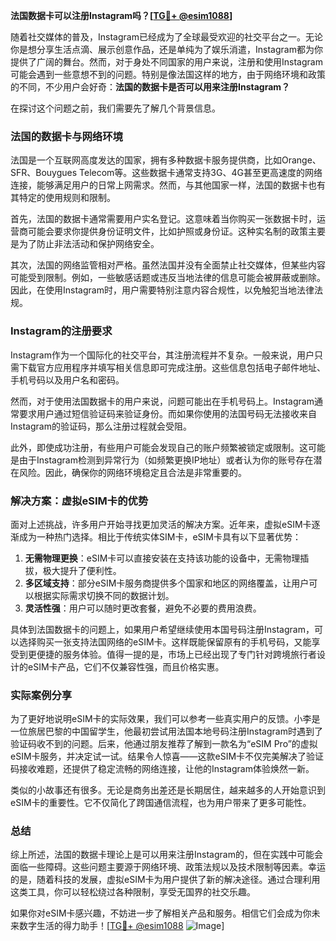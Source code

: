 **法国数据卡可以注册Instagram吗？[[TG💪+ @esim1088](https://t.me/s/esim1088)]**

随着社交媒体的普及，Instagram已经成为了全球最受欢迎的社交平台之一。无论你是想分享生活点滴、展示创意作品，还是单纯为了娱乐消遣，Instagram都为你提供了广阔的舞台。然而，对于身处不同国家的用户来说，注册和使用Instagram可能会遇到一些意想不到的问题。特别是像法国这样的地方，由于网络环境和政策的不同，不少用户会好奇：**法国的数据卡是否可以用来注册Instagram？**

在探讨这个问题之前，我们需要先了解几个背景信息。

### 法国的数据卡与网络环境

法国是一个互联网高度发达的国家，拥有多种数据卡服务提供商，比如Orange、SFR、Bouygues Telecom等。这些数据卡通常支持3G、4G甚至更高速度的网络连接，能够满足用户的日常上网需求。然而，与其他国家一样，法国的数据卡也有其特定的使用规则和限制。

首先，法国的数据卡通常需要用户实名登记。这意味着当你购买一张数据卡时，运营商可能会要求你提供身份证明文件，比如护照或身份证。这种实名制的政策主要是为了防止非法活动和保护网络安全。

其次，法国的网络监管相对严格。虽然法国并没有全面禁止社交媒体，但某些内容可能受到限制。例如，一些敏感话题或违反当地法律的信息可能会被屏蔽或删除。因此，在使用Instagram时，用户需要特别注意内容合规性，以免触犯当地法律法规。

### Instagram的注册要求

Instagram作为一个国际化的社交平台，其注册流程并不复杂。一般来说，用户只需下载官方应用程序并填写相关信息即可完成注册。这些信息包括电子邮件地址、手机号码以及用户名和密码。

然而，对于使用法国数据卡的用户来说，问题可能出在手机号码上。Instagram通常要求用户通过短信验证码来验证身份。而如果你使用的法国号码无法接收来自Instagram的验证码，那么注册过程就会受阻。

此外，即使成功注册，有些用户可能会发现自己的账户频繁被锁定或限制。这可能是由于Instagram检测到异常行为（如频繁更换IP地址）或者认为你的账号存在潜在风险。因此，确保你的网络环境稳定且合法是非常重要的。

### 解决方案：虚拟eSIM卡的优势

面对上述挑战，许多用户开始寻找更加灵活的解决方案。近年来，虚拟eSIM卡逐渐成为一种热门选择。相比于传统实体SIM卡，eSIM卡具有以下显著优势：

1. **无需物理更换**：eSIM卡可以直接安装在支持该功能的设备中，无需物理插拔，极大提升了便利性。
2. **多区域支持**：部分eSIM卡服务商提供多个国家和地区的网络覆盖，让用户可以根据实际需求切换不同的数据计划。
3. **灵活性强**：用户可以随时更改套餐，避免不必要的费用浪费。

具体到法国数据卡的问题上，如果用户希望继续使用本国号码注册Instagram，可以选择购买一张支持法国网络的eSIM卡。这样既能保留原有的手机号码，又能享受到更便捷的服务体验。值得一提的是，市场上已经出现了专门针对跨境旅行者设计的eSIM卡产品，它们不仅兼容性强，而且价格实惠。

### 实际案例分享

为了更好地说明eSIM卡的实际效果，我们可以参考一些真实用户的反馈。小李是一位旅居巴黎的中国留学生，他最初尝试用法国本地号码注册Instagram时遇到了验证码收不到的问题。后来，他通过朋友推荐了解到一款名为“eSIM Pro”的虚拟eSIM卡服务，并决定试一试。结果令人惊喜——这款eSIM卡不仅完美解决了验证码接收难题，还提供了稳定流畅的网络连接，让他的Instagram体验焕然一新。

类似的小故事还有很多。无论是商务出差还是长期居住，越来越多的人开始意识到eSIM卡的重要性。它不仅简化了跨国通信流程，也为用户带来了更多可能性。

### 总结

综上所述，法国的数据卡理论上是可以用来注册Instagram的，但在实践中可能会面临一些障碍。这些问题主要源于网络环境、政策法规以及技术限制等因素。幸运的是，随着科技的发展，虚拟eSIM卡为用户提供了新的解决途径。通过合理利用这类工具，你可以轻松绕过各种限制，享受无国界的社交乐趣。

如果你对eSIM卡感兴趣，不妨进一步了解相关产品和服务。相信它们会成为你未来数字生活的得力助手！[[TG💪+ @esim1088](https://t.me/s/esim1088) ![Image](https://i.postimg.cc/4NQfJmqS/Snipaste-2025-05-13-00-14-12.png)]